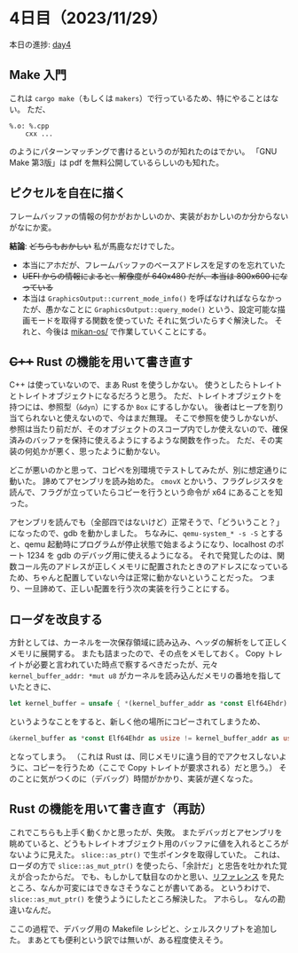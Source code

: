 # 4日目（2023/11/29）
本日の進捗: [day4](https://github.com/K-Enter777/os-beginner/tree/day4)
## Make 入門
これは `cargo make`（もしくは `makers`）で行っているため、特にやることはない。
ただ、
```make
%.o: %.cpp
	cxx ...
```
のようにパターンマッチングで書けるというのが知れたのはでかい。
「GNU Make 第3版」は pdf を無料公開しているらしいのも知れた。
## ピクセルを自在に描く
フレームバッファの情報の何かがおかしいのか、実装がおかしいのか分からないがなにか変。

__結論__: ~~どちらもおかしい~~ 私が馬鹿なだけでした。
- 本当にアホだが、フレームバッファのベースアドレスを足すのを忘れていた
- ~~UEFI からの情報によると、解像度が 640x480 だが、本当は 800x600 になっている~~
- 本当は `GraphicsOutput::current_mode_info()` を呼ばなければならなかったが、愚かなことに `GraphicsOutput::query_mode()` という、設定可能な描画モードを取得する関数を使っていた
それに気づいたらすぐ解決した。
それと、今後は [mikan-os/](../mikan-os/) で作業していくことにする。
## ~~C++~~ Rust の機能を用いて書き直す
C++ は使っていないので、まあ Rust を使うしかない。
使うとしたらトレイトとトレイトオブジェクトになるだろうと思う。
ただ、トレイトオブジェクトを持つには、参照型（`&dyn`）にするか `Box` にするしかない。
後者はヒープを割り当てられないと使えないので、今はまだ無理。
そこで参照を使うしかないが、参照は当たり前だが、そのオブジェクトのスコープ内でしか使えないので、確保済みのバッファを保持に使えるようにするような関数を作った。
ただ、その実装の何処かが悪く、思ったように動かない。

どこが悪いのかと思って、コピペを別環境でテストしてみたが、別に想定通りに動いた。
諦めてアセンブリを読み始めた。
`cmovX` とかいう、フラグレジスタを読んで、フラグが立っていたらコピーを行うという命令が x64 にあることを知った。

アセンブリを読んでも（全部四ではないけど）正常そうで、「どういうこと？」になったので、gdb を動かしました。
ちなみに、`qemu-system_* -s -S` とすると、qemu 起動時にプログラムが停止状態で始まるようになり、localhost のポート 1234 を gdb のデバッグ用に使えるようになる。
それで発覚したのは、関数コール先のアドレスが正しくメモリに配置されたときのアドレスになっているため、ちゃんと配置していない今は正常に動かないということだった。
つまり、一旦諦めて、正しい配置を行う次の実装を行うことにする。
## ローダを改良する
方針としては、カーネルを一次保存領域に読み込み、ヘッダの解析をして正しくメモリに展開する。
またも詰まったので、その点をメモしておく。
Copy トレイトが必要と言われていた時点で察するべきだったが、元々 `kernel_buffer_addr: *mut u8` がカーネルを読み込んだメモリの番地を指していたときに、
```rs
let kernel_buffer = unsafe { *(kernel_buffer_addr as *const Elf64Ehdr) };
```
というようなことをすると、新しく他の場所にコピーされてしまうため、
```rs
&kernel_buffer as *const Elf64Ehdr as usize != kernel_buffer_addr as usize
```
となってしまう。
（これは Rust は、同じメモリに違う目的でアクセスしないように、コピーを行うため（ここで Copy トレイトが要求される）だと思う。）
そのことに気がつくのに（デバッグ）時間がかかり、実装が遅くなった。
## Rust の機能を用いて書き直す（再訪）
これでこちらも上手く動くかと思ったが、失敗。
またデバッガとアセンブリを眺めていると、どうもトレイトオブジェクト用のバッファに値を入れるところがないように見えた。
`slice::as_ptr()` で生ポインタを取得していた。
これは、ローダの方で `slice::as_mut_ptr()` を使ったら、「余計だ」と忠告を吐かれた覚えが合ったからだ。
でも、もしかして駄目なのかと思い、[リファレンス](https://doc.rust-lang.org/std/primitive.slice.html#method.as_ptr) を見たところ、なんか可変にはできなさそうなことが書いてある。
というわけで、`slice::as_mut_ptr()` を使うようにしたところ解決した。
アホらし。
なんの勘違いなんだ。

ここの過程で、デバッグ用の Makefile レシピと、シェルスクリプトを追加した。
まあとても便利という訳では無いが、ある程度使えそう。
